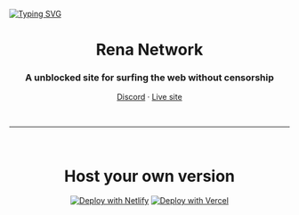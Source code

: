 [![Typing SVG](https://readme-typing-svg.herokuapp.com?font=Fira+Code&pause=1000&width=435&lines=Hello+Im+V1V!D;I+am+css%2Chtml+and+coder+mostly+css+and+html;i+am+apart+of+the+Unblocking+community+check+me+out+at++https%3A%2F%2Fdiscord.gg%2FXWnD8TjwSj;and+https%3A%2F%2Frnv3.pages.dev)](https://git.io/typing-svg)

<div align="center">
<h1>Rena Network</h1>
<h3>A unblocked site for surfing the web without censorship</h3>




<p align="center">
<a target="_blank" href="https://discord.gg/zxeTgRc5rF">Discord</a> · 
<a target="_blank" href="https://rnv3.pages.dev">Live site</a>

</p>

<div align='center'>
 <br>
 <hr>
 <br>
<h1>Host your own version</h1>

[![Deploy with Netlify](https://www.netlify.com/img/deploy/button.svg)](https://app.netlify.com/start/deploy?repository=https://github.com/renagamer101/renagamer101.github.io)
[![Deploy with Vercel](https://vercel.com/button)](https://vercel.com/new/clone?repository-url=https://github.com/renagamer101/renagamer101.github.io)

<br>



